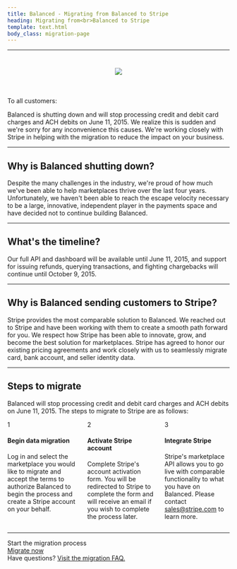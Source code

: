 ```yaml
---
title: Balanced - Migrating from Balanced to Stripe
heading: Migrating from<br>Balanced to Stripe
template: text.html
body_class: migration-page
---
```


<hr class="clean">

<div style="text-align: center; margin: 40px 0 50px;">
  <img src="/images/migration.png">
</div>

<p class="text-em">
To all customers:
</p>
<p class="text-em">
Balanced is shutting down and will stop processing credit and debit card charges and ACH debits on June 11, 2015. We realize this is sudden and we're sorry for any inconvenience this causes. We're working closely with Stripe in helping with the migration to reduce the impact on your business.
</p>

---

## Why is Balanced shutting down?

Despite the many challenges in the industry, we're proud of how much we've been able to help marketplaces thrive over the last four years. Unfortunately, we haven't been able to reach the escape velocity necessary to be a large, innovative, independent player in the payments space and have decided not to continue building Balanced.


---

## What's the timeline?

Our full API and dashboard will be available until June 11, 2015, and support for issuing refunds, querying transactions, and fighting chargebacks will continue until October 9, 2015.


---

## Why is Balanced sending customers to Stripe?

Stripe provides the most comparable solution to Balanced. We reached out to Stripe and have been working with them to create a smooth path forward for you. We respect how Stripe has been able to innovate, grow, and become the best solution for marketplaces. Stripe has agreed to honor our existing pricing agreements and work closely with us to seamlessly migrate card, bank account, and seller identity data.

---

## Steps to migrate

<p class="text text-danger">
Balanced will stop processing credit and debit card charges and ACH debits on June 11, 2015. The steps to migrate to Stripe are as follows:
</p>

<div class="columns">
<div class="col-3">
  <span class="number">1</span>
  <h4>Begin data migration</h4>

  <p>Log in and select the marketplace you would like to migrate and accept the terms to authorize Balanced to begin the process and create a Stripe account on your behalf.</p>
</div>

<div class="col-3">
  <span class="number">2</span>
  <h4>Activate Stripe account</h4>

  <p>Complete Stripe's account activation form. You will be redirected to Stripe to complete the form and will receive an email if you wish to complete the process later.</p>
</div>

<div class="col-3">
  <span class="number">3</span>
  <h4>Integrate Stripe</h4>

  <p>Stripe's marketplace API allows you to go live with comparable functionality to what you have on Balanced. Please contact <a href="mailto:sales@stripe.com">sales@stripe.com</a> to learn more.</p>
</div>
</div>

-------------

<div class="bottom bottom-line1">
  Start the migration process
</div>
<div class="bottom bottom-line2">
  <a class="btn special" href="https://dashboard.balancedpayments.com/#/migrate">Migrate now</a>
</div>
<div class="bottom bottom-line3">
  Have questions?
  <a href="/stripe/faq">Visit the migration FAQ.</a>
</div>

